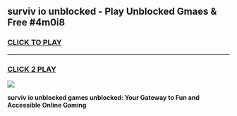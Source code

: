 
## surviv io unblocked - Play Unblocked Gmaes & Free #4m0i8
<h3>
<a href="https://news.freeplayer.one?title=surviv_io_unblocked&ref=03M">CLICK TO PLAY</a></h3>
<hr>

<h3>
<a href="https://news.freeplayer.one?title=surviv_io_unblocked&ref=03M">CLICK 2 PLAY</a>
  
</h3>

<a href="https://news.freeplayer.one?title=surviv_io_unblocked&ref=03M"><img src="https://clearcache.store/games.png"></a>


**surviv io unblocked games unblocked: Your Gateway to Fun and Accessible Online Gaming**
